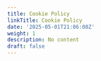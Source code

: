 ```yaml
---
title: Cookie Policy
linkTitle: Cookie Policy
date: '2025-05-01T21:06:00Z'
weight: 1
description: No content
draft: false
---
```



